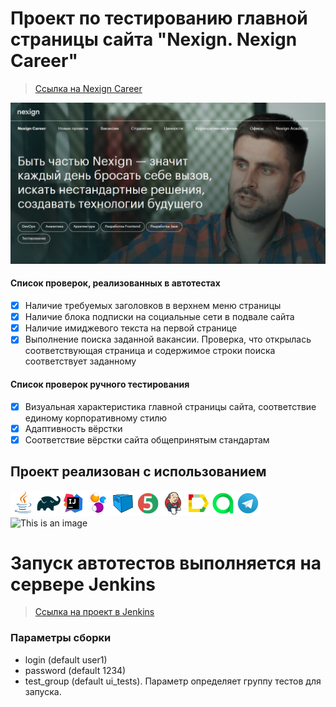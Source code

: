 # Проект по тестированию главной страницы сайта "Nexign. Nexign Career"
> <a target="_blank" href="https://job.nexign.com/">Ссылка на Nexign Career</a>

![This is an image](design/images/nexign-job.jpg)

#### Список проверок, реализованных в автотестах
- [x] Наличие требуемых заголовков в верхнем меню страницы
- [x] Наличие блока подписки на социальные сети в подвале сайта
- [x] Наличие имиджевого текста на первой странице
- [x] Выполнение поиска заданной вакансии. Проверка, что открылась соответствующая страница и содержимое строки поиска соответствует заданному
#### Список проверок ручного тестирования
- [x] Визуальная характеристика главной страницы сайта, соответствие единому корпоративному стилю
- [x] Адаптивность вёрстки
- [x] Соответствие вёрстки сайта общепринятым стандартам

## Проект реализован с использованием
![This is an image](design/icons/Java.png)![This is an image](design/icons/Gradle.png)![This is an image](design/icons/Intelij_IDEA.png)![This is an image](design/icons/Selenide.png)![This is an image](design/icons/Selenoid.png)![This is an image](design/icons/JUnit5.png)![This is an image](design/icons/Jenkins.png)![This is an image](design/icons/Allure_Report.png)![This is an image](design/icons/AllureTestOps.png)![This is an image](design/icons/Telegram.png)![This is an image](design/icons/Jira.png)

# Запуск автотестов выполняется на сервере Jenkins
> <a target="_blank" href="https://jenkins.autotests.cloud/job/TevikFX-nexign-job-test/">Ссылка на проект в Jenkins</a>

### Параметры сборки

* login (default user1)
* password (default 1234)
* test_group (default ui_tests). Параметр определяет группу тестов для запуска.




























